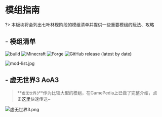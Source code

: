 # **模组指南**

?> 本板块将会列出七叶林现阶段的模组清单并提供一些重要模组的玩法、攻略

## - 模组清单

![build](https://img.shields.io/badge/build-passing-orange?style=flat-square&logo=java)
![Minecraft](https://img.shields.io/badge/Minecraft-1.12.2-blue?style=flat-square&logo=mojang)
![Forge](https://img.shields.io/badge/Forge-14.23.5.2847-brightgreen?style=flat-square&logo=conda-forge)
![GitHub release (latest by date)](https://img.shields.io/github/v/release/ElaBosak233/BJ-ClientSide?style=flat-square)

![mod-list.jpg](https://i.loli.net/2020/03/13/EMoL8h3DSz1PBV2.jpg)

## - 虚无世界3 AoA3

> **`虚无世界3`**作为比较大型的模组，在GamePedia上已做了完整介绍，点击[这里](https://adventofascension-zh.gamepedia.com/Advent_of_Ascension_Wiki)快速传送~

![虚无世界3.png](https://i.loli.net/2020/03/13/ajSfUQ92DomxBFl.png)
